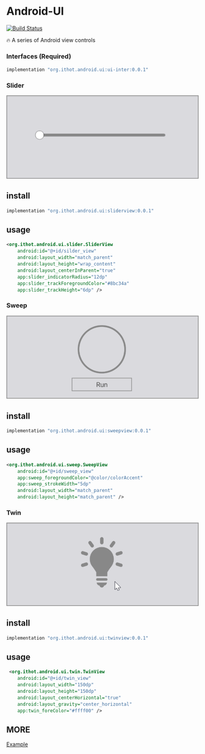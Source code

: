 # Android-UI

[![Build Status](https://img.shields.io/travis/ithot-all/android-ui/master.svg?style=flat-square)](https://travis-ci.org/ithot-all/android-ui)

:fire: A series of Android view controls 
### Interfaces (Required)
```gradle
implementation "org.ithot.android.ui:ui-inter:0.0.1"
```

### Slider
![slider](arts/slider.gif)
## install
```gradle
implementation "org.ithot.android.ui:sliderview:0.0.1"
```
## usage
```xml
<org.ithot.android.ui.slider.SliderView
    android:id="@+id/silder_view"
    android:layout_width="match_parent"
    android:layout_height="wrap_content"
    android:layout_centerInParent="true"
    app:slider_indicatorRadius="12dp"
    app:slider_trackForegroundColor="#8bc34a"
    app:slider_trackHeight="6dp" />
```

### Sweep
![sweep](arts/sweep.gif)
## install
```gradle
implementation "org.ithot.android.ui:sweepview:0.0.1"
```
## usage
```xml
<org.ithot.android.ui.sweep.SweepView
    android:id="@+id/sweep_view"
    app:sweep_foregroundColor="@color/colorAccent"
    app:sweep_strokeWidth="5dp"
    android:layout_width="match_parent"
    android:layout_height="match_parent" />
```

### Twin
![twin](arts/twin.gif)
## install
```gradle
implementation "org.ithot.android.ui:twinview:0.0.1"
```
## usage
```xml
 <org.ithot.android.ui.twin.TwinView
    android:id="@+id/twin_view"
    android:layout_width="150dp"
    android:layout_height="150dp"
    android:layout_centerHorizontal="true"
    android:layout_gravity="center_horizontal"
    app:twin_foreColor="#ffff00" />
```

## MORE
[Example](https://github.com/ithot-all/android-ui/tree/master/example)
